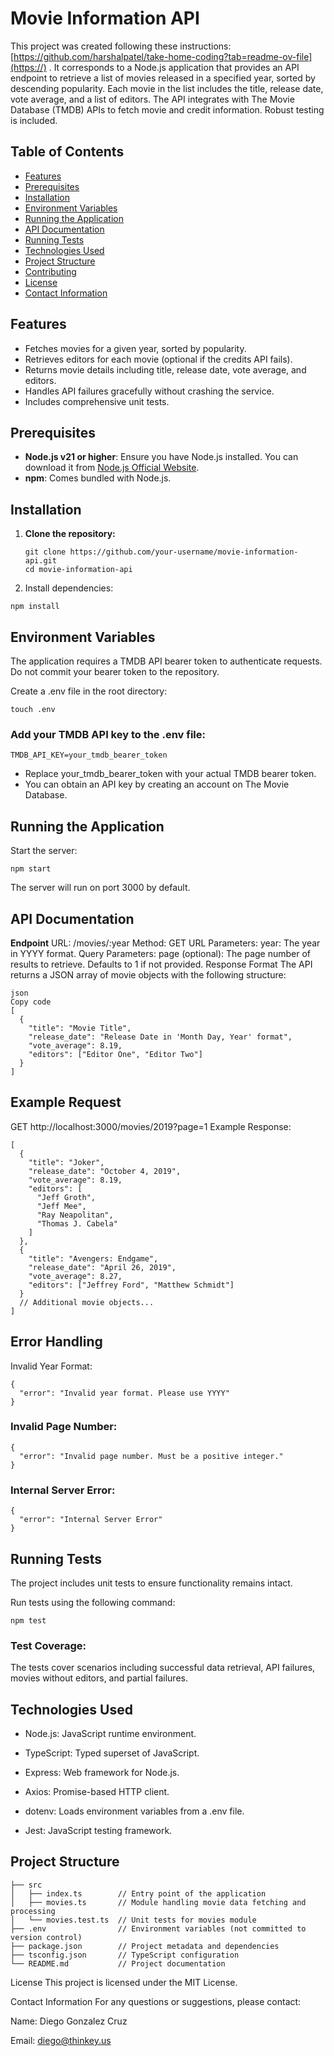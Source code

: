 # Movie Information API

This project was created following these instructions: [https://github.com/harshalpatel/take-home-coding?tab=readme-ov-file](https://) . It corresponds to a Node.js application that provides an API endpoint to retrieve a list of movies released in a specified year, sorted by descending popularity. Each movie in the list includes the title, release date, vote average, and a list of editors. The API integrates with The Movie Database (TMDB) APIs to fetch movie and credit information. Robust testing is included.

## Table of Contents

- [Features](#features)
- [Prerequisites](#prerequisites)
- [Installation](#installation)
- [Environment Variables](#environment-variables)
- [Running the Application](#running-the-application)
- [API Documentation](#api-documentation)
- [Running Tests](#running-tests)
- [Technologies Used](#technologies-used)
- [Project Structure](#project-structure)
- [Contributing](#contributing)
- [License](#license)
- [Contact Information](#contact-information)

## Features

- Fetches movies for a given year, sorted by popularity.
- Retrieves editors for each movie (optional if the credits API fails).
- Returns movie details including title, release date, vote average, and editors.
- Handles API failures gracefully without crashing the service.
- Includes comprehensive unit tests.

## Prerequisites

- **Node.js v21 or higher**: Ensure you have Node.js installed. You can download it from [Node.js Official Website](https://nodejs.org/).
- **npm**: Comes bundled with Node.js.

## Installation

1. **Clone the repository:**

   ```
   git clone https://github.com/your-username/movie-information-api.git
   cd movie-information-api
   ```

2. Install dependencies:

```
npm install
```

## Environment Variables

The application requires a TMDB API bearer token to authenticate requests. Do not commit your bearer token to the repository.

Create a .env file in the root directory:

```
touch .env
```

### Add your TMDB API key to the .env file:

```
TMDB_API_KEY=your_tmdb_bearer_token
```

- Replace your_tmdb_bearer_token with your actual TMDB bearer token.
- You can obtain an API key by creating an account on The Movie Database.

## Running the Application

Start the server:

```
npm start
```

The server will run on port 3000 by default.

## API Documentation

**Endpoint**
URL: /movies/:year
Method: GET
URL Parameters:
year: The year in YYYY format.
Query Parameters:
page (optional): The page number of results to retrieve. Defaults to 1 if not provided.
Response Format
The API returns a JSON array of movie objects with the following structure:

```
json
Copy code
[
  {
    "title": "Movie Title",
    "release_date": "Release Date in 'Month Day, Year' format",
    "vote_average": 8.19,
    "editors": ["Editor One", "Editor Two"]
  }
]
```

## Example Request

GET http://localhost:3000/movies/2019?page=1
Example Response:

```
[
  {
    "title": "Joker",
    "release_date": "October 4, 2019",
    "vote_average": 8.19,
    "editors": [
      "Jeff Groth",
      "Jeff Mee",
      "Ray Neapolitan",
      "Thomas J. Cabela"
    ]
  },
  {
    "title": "Avengers: Endgame",
    "release_date": "April 26, 2019",
    "vote_average": 8.27,
    "editors": ["Jeffrey Ford", "Matthew Schmidt"]
  }
  // Additional movie objects...
]
```

## Error Handling

Invalid Year Format:

```
{
  "error": "Invalid year format. Please use YYYY"
}
```

### Invalid Page Number:

```
{
  "error": "Invalid page number. Must be a positive integer."
}
```

### Internal Server Error:

```
{
  "error": "Internal Server Error"
}
```

## Running Tests

The project includes unit tests to ensure functionality remains intact.

Run tests using the following command:

```
npm test
```

### Test Coverage:

The tests cover scenarios including successful data retrieval, API failures, movies without editors, and partial failures.

## Technologies Used

- Node.js: JavaScript runtime environment.
- TypeScript: Typed superset of JavaScript.

- Express: Web framework for Node.js.
- Axios: Promise-based HTTP client.

- dotenv: Loads environment variables from a .env file.
- Jest: JavaScript testing framework.

## Project Structure

```
├── src
│   ├── index.ts        // Entry point of the application
│   ├── movies.ts       // Module handling movie data fetching and processing
│   └── movies.test.ts  // Unit tests for movies module
├── .env                // Environment variables (not committed to version control)
├── package.json        // Project metadata and dependencies
├── tsconfig.json       // TypeScript configuration
└── README.md           // Project documentation
```

License
This project is licensed under the MIT License.

Contact Information
For any questions or suggestions, please contact:

Name: Diego Gonzalez Cruz

Email: diego@thinkey.us
